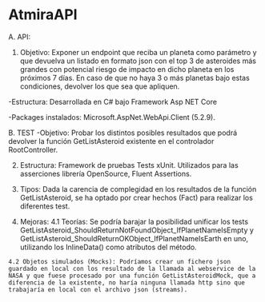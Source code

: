 # AtmiraAPI

A. API: 
  1. Objetivo: 
  Exponer un endpoint que reciba un planeta como parámetro y que devuelva un listado en
  formato json con el top 3 de asteroides más grandes con potencial riesgo de impacto en dicho
  planeta en los próximos 7 días. En caso de que no haya 3 o más planetas bajo estas
  condiciones, devolver los que sea que apliquen.

  -Estructura: Desarrollada en C# bajo Framework Asp NET Core

  -Packages instalados: Microsoft.AspNet.WebApi.Client (5.2.9).
  
B. TEST
  -Objetivo: Probar los distintos posibles resultados que podrá devolver la función GetListAsteroid existente en el controlador RootController.
  
  2. Estructura: Framework de pruebas Tests xUnit. Utilizados para las asserciones librería OpenSource, Fluent Assertions.
  
  3. Tipos: Dada la carencia de complegidad en los resultados de la función GetListAsteroid, se ha optado por crear hechos (Fact) para realizar los diferentes test. 
  
  4. Mejoras:
    4.1 Teorías: Se podría barajar la posibilidad unificar los tests GetListAsteroid_ShouldReturnNotFoundObject_IfPlanetNameIsEmpty y  GetListAsteroid_ShouldReturnOKObject_IfPlanetNameIsEarth en uno, utilizando los InlineData() como atributos del método.
    
    4.2 Objetos simulados (Mocks): Podríamos crear un fichero json guardado en local con los resultado de la llamada al webservice de la NASA y que fuese procesado por una función GetListAsteroidMock, que a diferencia de la existente, no haría ninguna llamada http sino que trabajaría en local con el archivo json (streams). 
